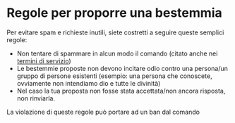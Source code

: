 # Regole per proporre una bestemmia

Per evitare spam e richieste inutili, siete costretti a seguire queste semplici regole:

- Non tentare di spammare in alcun modo il comando (citato anche nei [termini di servizio](https://gist.github.com/AntogamerYT/d56c7314c40e6bb86068bf8654943475))
- Le bestemmie proposte non devono incitare odio contro una persona/un gruppo di persone esistenti (esempio: una persona che conoscete, ovviamente non intendiamo dio e tutte le divinità)
- Nel caso la tua proposta non fosse stata accettata/non ancora risposta, non rinviarla.

La violazione di queste regole può portare ad un ban dal comando
